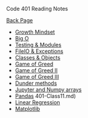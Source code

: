 Code 401 Reading Notes

[Back Page](README.md)

- [Growth Mindset](401-notes/401-Class0.md)
- [Big O](401-notes/401-Class01.md)
- [Testing & Modules](401-notes/401-Class02.md)
- [FileIO & Exceptions](401-notes/401-Class03.md)
- [Classes & Objects](401-notes/401-Class04.md)
- [Game of Greed](401-notes/Class-Class05.md)
- [Game of Greed II](401-notes/401-Class06.md)
- [Game of Greed III](401-notes/401-Class07.md)
- [Dunder methods](401-notes/401-Class08.md)
- [Jupyter and Numpy arrays](401-notes/401-Class11.md)
- [Pandas](401-notes/401-Class12.md)
401-Class11.md)
- [Linear Regression](401-notes/401-Class13.md)
- [Matplotlib](401-notes/401-Class14.md)